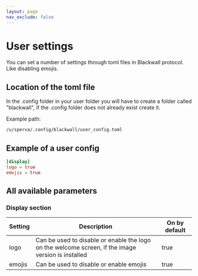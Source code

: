 ```yaml
---
layout: page
nav_exclude: false
---
```


# User settings

You can set a number of settings through toml files in Blackwall protocol. Like disabling emojis.

## Location of the toml file

In the .config folder in your user folder you will have to create a folder called "blackwall", if the .config folder does not already exist create it.

Example path:

```txt
/u/sperva/.config/blackwall/user_config.toml
```

## Example of a user config

```toml
[display]
logo = true
emojis = true
```

## All available parameters

### Display section

| Setting | Description | On by default |
|---------|-------------|---------|
| logo    | Can be used to disable or enable the logo on the welcome screen, if the image version is installed            | true        |
| emojis        | Can be used to disable or enable emojis | true        |
